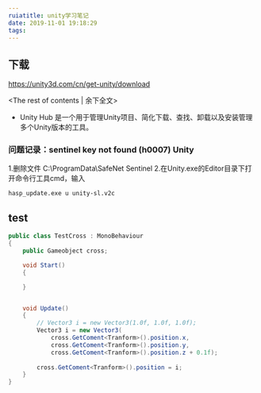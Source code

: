 ```yaml
---
ruiatitle: unity学习笔记
date: 2019-11-01 19:18:29
tags:
---
```

## 下载

https://unity3d.com/cn/get-unity/download

<!-- more -->

<The rest of contents | 余下全文>

* Unity Hub
  是一个用于管理Unity项目、简化下载、查找、卸载以及安装管理多个Unity版本的工具。

### 问题记录：sentinel key not found (h0007) Unity

1.删除文件 C:\ProgramData\SafeNet Sentinel
2.在Unity.exe的Editor目录下打开命令行工具cmd，输入

```shell
hasp_update.exe u unity-sl.v2c
```

## test

```c#
public class TestCross : MonoBehaviour
{
    public Gameobject cross;

    void Start()
    {

    }


    void Update()
    {
        // Vector3 i = new Vector3(1.0f, 1.0f, 1.0f);
        Vector3 i = new Vector3(
            cross.GetComent<Tranform>().position.x,
            cross.GetComent<Tranform>().position.y,
            cross.GetComent<Tranform>().position.z + 0.1f);
      
        cross.GetComent<Tranform>().position = i;
    }
}

```

